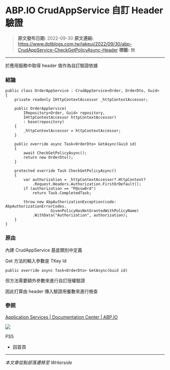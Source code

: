# ABP.IO CrudAppService 自訂 Header 驗證

> **原文發布日期:** 2022-09-30
> **原文連結:** https://www.dotblogs.com.tw/jakeuj/2022/09/30/abp-CrudAppService-CheckGetPolicyAsync-Header
> **標籤:** 無

---

於應用服務中取得 header 值作為自訂驗證依據

### 結論

```
public class OrderAppService : CrudAppService<Order, OrderDto, Guid>
{
    private readonly IHttpContextAccessor _httpContextAccessor;

    public OrderAppService(
        IRepository<Order, Guid> repository,
        IHttpContextAccessor httpContextAccessor)
        : base(repository)
    {
        _httpContextAccessor = httpContextAccessor;
    }

    public override async Task<OrderDto> GetAsync(Guid id)
    {
        await CheckGetPolicyAsync();
        return new OrderDto();
    }

    protected override Task CheckGetPolicyAsync()
    {
        var authorization = _httpContextAccessor?.HttpContext?
            .Request.Headers.Authorization.FirstOrDefault();
        if (authorization == "P@ssw0rd")
            return Task.CompletedTask;

        throw new AbpAuthorizationException(code: AbpAuthorizationErrorCodes.
                    GivenPolicyHasNotGrantedWithPolicyName)
            .WithData("Authorization", authorization);
    }
}
```

### 原由

內建 CrudAppService 基底類別中定義

Get 方法的輸入參數是 TKey Id

`public override async Task<OrderDto> GetAsync(Guid id)`

但方法需要額外參數來進行自訂授權驗證

因此打算由 header 傳入驗證用餐數來進行檢查

### 參照

[Application Services | Documentation Center | ABP.IO](https://docs.abp.io/en/abp/latest/Application-Services#authorization-for-crud-app-services)

![](https://card.psnprofiles.com/1/jakeuj.png)

PS5

* 回首頁

---

*本文章從點部落遷移至 Writerside*
